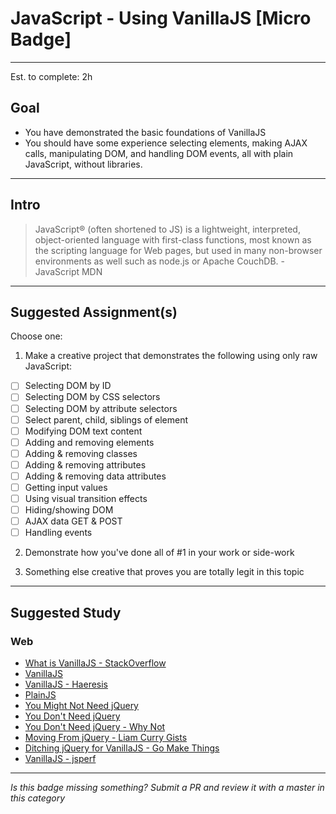 # JavaScript - Using VanillaJS  [Micro Badge]

-----

Est. to complete: 2h

## Goal
- You have demonstrated the basic foundations of VanillaJS
- You should have some experience selecting elements, making AJAX calls, manipulating DOM, and handling DOM events, all with plain JavaScript, without libraries.


-----

## Intro

> JavaScript® (often shortened to JS) is a lightweight, interpreted, object-oriented language with first-class functions, most known as the scripting language for Web pages, but used in many non-browser environments as well such as node.js or Apache CouchDB. - JavaScript MDN


-----


## Suggested Assignment(s)

Choose one:

1) Make a creative project that demonstrates the following using only raw JavaScript:
- [ ] Selecting DOM by ID
- [ ] Selecting DOM by CSS selectors
- [ ] Selecting DOM by attribute selectors
- [ ] Select parent, child, siblings of element
- [ ] Modifying DOM text content
- [ ] Adding and removing elements
- [ ] Adding & removing classes
- [ ] Adding & removing attributes
- [ ] Adding & removing data attributes
- [ ] Getting input values
- [ ] Using visual transition effects
- [ ] Hiding/showing DOM
- [ ] AJAX data GET & POST
- [ ] Handling events

2) Demonstrate how you've done all of #1 in your work or side-work

3) Something else creative that proves you are totally legit in this topic


-----


## Suggested Study

### Web

- [What is VanillaJS - StackOverflow](http://stackoverflow.com/questions/20435653/what-is-vanillajs)
- [VanillaJS](http://vanilla-js.com/)
- [VanillaJS - Haeresis](https://github.com/Haeresis/vanilla-js)
- [PlainJS](https://plainjs.com/)
- [You Might Not Need jQuery](http://youmightnotneedjquery.com/)
- [You Don't Need jQuery](http://ndugger.github.io/youdontneedjquery/)
- [You Don't Need jQuery - Why Not](http://blog.garstasio.com/you-dont-need-jquery/why-not/)
- [Moving From jQuery - Liam Curry Gists](https://gist.github.com/liamcurry/2597326)
- [Ditching jQuery for VanillaJS - Go Make Things](http://gomakethings.com/ditching-jquery-for-vanilla-js/)
- [VanillaJS - jsperf](https://jsperf.com/vanillajs)


-----

  *Is this badge missing something? Submit a PR and review it with a master in this category*

